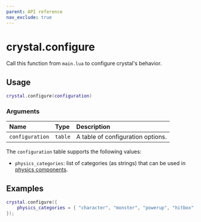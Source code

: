 ```yaml
---
parent: API reference
nav_exclude: true
---
```


# crystal.configure

Call this function from `main.lua` to configure crystal's behavior.

## Usage

```lua
crystal.configure(configuration)
```

### Arguments

| Name            | Type    | Description                       |
| :-------------- | :------ | :-------------------------------- |
| `configuration` | `table` | A table of configuration options. |

The `configuration` table supports the following values:

- `physics_categories`: list of categories (as strings) that can be used in [physics components](/crystal/api/physics).

## Examples

```lua
crystal.configure({
	physics_categories = { "character", "monster", "powerup", "hitbox", "trigger" },
});
```
